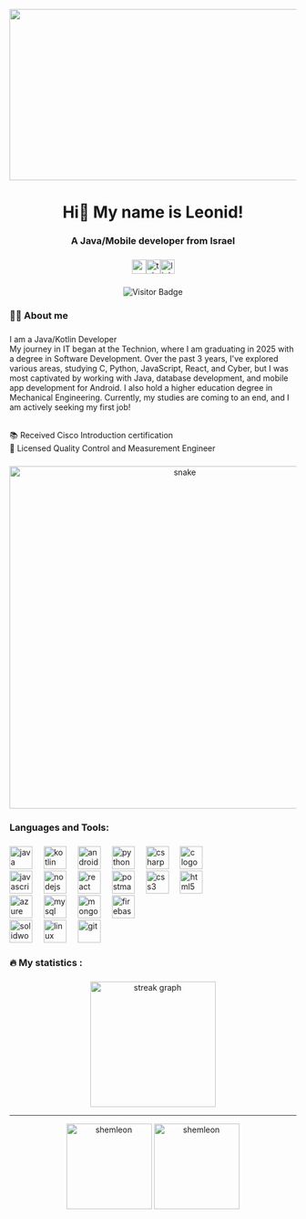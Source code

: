 <br clear="both">

<div align="center">
  <img height="300" width="600" src="https://user-images.githubusercontent.com/74038190/225813708-98b745f2-7d22-48cf-9150-083f1b00d6c9.gif"  />
</div>

###

<h1 align="center">Hi👋 My name is Leonid!</h1>
<h3 align="center">A Java/Mobile developer from Israel</h3>

###
<div align="center">
  <a href="mailto:shemiakinleonid@gmail.com" target="_blank"><img src="https://img.shields.io/badge/Gmail-D14836?style=for-the-badge&logo=gmail&logoColor=white" height="25" alt="gmail logo"/></a><a href="https://t.me/Ololosh13" target="_blank"><img src="https://img.shields.io/badge/Telegram-2CA5E0?style=for-the-badge&logo=telegram&logoColor=white" height="25" alt="telegram logo"/></a><a href="https://linkedin.com/in/leonid-shemiakin-904559193/" target="_blank"><img src="https://img.shields.io/badge/LinkedIn-0077B5?style=for-the-badge&logo=linkedin&logoColor=white" height="25" alt="linkedin logo"/></a>
</div>

###

<div align="center">
  <img src="https://visitor-badge.laobi.icu/badge?page_id=ShemLeon.ShemLeon&" alt="Visitor Badge" />
</div>

###

<h3 align="left">👩‍💻  About me </h3>

###

<p align="left">
I am a Java/Kotlin Developer
<br>My journey in IT began at the Technion, where I am graduating in 2025 with a degree in Software Development. Over the past 3 years, I've explored various areas, studying C, Python, JavaScript, React, and Cyber, but I was most captivated by working with Java, database development, and mobile app development for Android. I also hold a higher education degree in Mechanical Engineering. Currently, my studies are coming to an end, and I am actively seeking my first job!

<br>📚 Received Cisco Introduction certification
<br>🔭 Licensed Quality Control and Measurement Engineer
</p>

###

<p align="center">
 <img width="600" src="assets/github-snake.svg" alt="snake"/>
</p>

###

<h3 align="left">Languages and Tools:</h3>

###

<div align="left">
  <img src="https://cdn.jsdelivr.net/gh/devicons/devicon/icons/java/java-original.svg" height="40" alt="java logo" />
  <img width="12" />
  <img src="https://cdn.jsdelivr.net/gh/devicons/devicon/icons/kotlin/kotlin-original.svg" height="40" alt="kotlin logo" />
  <img width="12" />
  <img src="https://cdn.jsdelivr.net/gh/devicons/devicon/icons/android/android-original.svg" height="40" alt="android logo" />
  <img width="12" />
  <img src="https://cdn.jsdelivr.net/gh/devicons/devicon/icons/python/python-original.svg" height="40" alt="python logo" />
  <img width="12" />
  <img src="https://cdn.jsdelivr.net/gh/devicons/devicon/icons/csharp/csharp-original.svg" height="40" alt="csharp logo" />
  <img width="12" />
  <img src="https://cdn.jsdelivr.net/gh/devicons/devicon/icons/c/c-original.svg" height="40" alt="c logo" />
  <img width="12" />
  <br>
  <img src="https://cdn.jsdelivr.net/gh/devicons/devicon/icons/javascript/javascript-original.svg" height="40" alt="javascript logo" />
  <img width="12" />
  <img src="https://cdn.jsdelivr.net/gh/devicons/devicon/icons/nodejs/nodejs-original.svg" height="40" alt="nodejs logo" />
  <img width="12" />
  <img src="https://cdn.jsdelivr.net/gh/devicons/devicon/icons/react/react-original.svg" height="40" alt="react logo" />
  <img width="12" />
  <img src="https://cdn.simpleicons.org/postman/FF6C37" height="40" alt="postman" />
  <img width="12" />
  <img src="https://cdn.simpleicons.org/css3/1572B6" height="40" alt="css3" />
  <img width="12" />
  <img src="https://cdn.simpleicons.org/html5/E34F26" height="40" alt="html5" />
  <br>
  <img src="https://cdn.jsdelivr.net/gh/devicons/devicon/icons/azure/azure-original.svg" height="40" alt="azure logo" />
  <img width="12" />
  <img src="https://cdn.simpleicons.org/mysql/4479A1" height="40" alt="mysql" />
  <img width="12" />
  
  <img src="https://cdn.simpleicons.org/mongodb/47A248" height="40" alt="mongodb" />
  <img width="12" />
  <img src="https://www.gstatic.com/devrel-devsite/prod/v6bfb74446ce17cd0d3af9b93bf26e056161cb79c5a6475bd6a9c25286fcb7861/firebase/images/lockup.svg" height="40" alt="firebase logo" />
  <img width="12" />
  <br>
  <img src="https://img.icons8.com/color/48/000000/solidworks.png" height="40" alt="solidworks logo" />
   <img width="12" />
  <img src="https://cdn.simpleicons.org/linux/000000" height="40" alt="linux" />
   <img width="12" />
  <img src="https://cdn.simpleicons.org/git/F05032" height="40" alt="git" />
   <img width="12" />
</div>

###

<h3 align="left">🔥   My statistics :</h3>

###

<div align="center">
  <img src="https://streak-stats.demolab.com?user=ShemLeon&locale=en&mode=daily&theme=dark&hide_border=false&border_radius=5&order=3" height="220" alt="streak graph"  />
</div>

<hr style="height:1px;border:none;color:#333;background-color:#333;">

<div align="center">
  <img src="https://github-readme-stats.vercel.app/api?username=shemleon&show_icons=true&locale=en&card_width=320" alt="shemleon" height="150" />
  <img src="https://github-readme-stats.vercel.app/api/top-langs?username=shemleon&show_icons=true&locale=en&layout=compact&card_width=320" alt="shemleon" height="150" />
</div>

###
